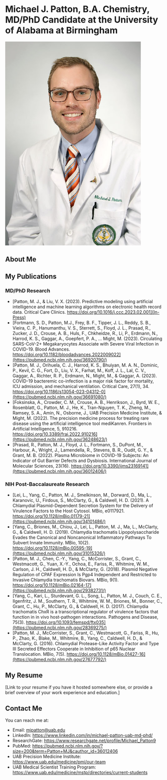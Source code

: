 # Michael J. Patton, B.A. Chemistry, MD/PhD Candidate at the University of Alabama at Birmingham

<img src=https://github.com/TriageDr/michaeljohnpatton.github.io/blob/main/michaelpatton_professional_headshot_2in.jpg>


## About Me


## My Publications

### MD/PhD Research
- [Patton, M. J., & Liu, V. X. (2023). Predictive modeling using artificial intelligence and machine learning algorithms on electronic health record data. Critical Care Clinics. https://doi.org/10.1016/j.ccc.2023.02.001](In-Press)
- [Fortmann, S. D., Patton, M.J., Frey, B. F., Tipper, J. L., Reddy, S. B., Vieira, C. P., Hanumanthu, V. S., Sterrett, S., Floyd, J. L., Prasad, R., Zucker, J. D., Crouse, A. B., Huls, F., Chkheidze, R., Li, P., Erdmann, N., Harrod, K. S., Gaggar, A., Goepfert, P. A., … Might, M. (2023). Circulating SARS-CoV-2+ Megakaryocytes Associate with Severe Viral Infection in COVID-19. Blood Advances. https://doi.org/10.1182/bloodadvances.2022009022](https://pubmed.ncbi.nlm.nih.gov/36920790/)
- [Patton, M. J., Orihuela, C. J., Harrod, K. S., Bhuiyan, M. A. N., Dominic, P., Kevil, C. G., Fort, D., Liu, V. X., Farhat, M., Koff, J. L., Lal, C. V., Gaggar, A., Richter, R. P., Erdmann, N., Might, M., & Gaggar, A. (2023). COVID-19 bacteremic co-infection is a major risk factor for mortality, ICU admission, and mechanical ventilation. Critical Care, 27(1), 34. https://doi.org/10.1186/s13054-023-04312-0](https://pubmed.ncbi.nlm.nih.gov/36691080/)
- [Foksinska, A., Crowder, C. M., Crouse, A. B., Henrikson, J., Byrd, W. E., Rosenblatt, G., Patton, M. J., He, K., Tran-Nguyen, T. K., Zheng, M., Ramsey, S. A., Amin, N., Osborne, J., UAB Precision Medicine Institute, & Might, M. (2022). The precision medicine process for treating rare disease using the artificial intelligence tool mediKanren. Frontiers in Artificial Intelligence, 5, 910216. https://doi.org/10.3389/frai.2022.910216](https://pubmed.ncbi.nlm.nih.gov/36248623/)
- [Prasad, R., Patton, M. J., Floyd, J. L., Fortmann, S., DuPont, M., Harbour, A., Wright, J., Lamendella, R., Stevens, B. R., Oudit, G. Y., & Grant, M. B. (2022). Plasma Microbiome in COVID-19 Subjects: An Indicator of Gut Barrier Defects and Dysbiosis. International Journal of Molecular Sciences, 23(16). https://doi.org/10.3390/ijms23169141](https://pubmed.ncbi.nlm.nih.gov/36012406/)

### NIH Post-Baccalaureate Research
- [Lei, L., Yang, C., Patton, M. J., Smelkinson, M., Dorward, D., Ma, L., Karanovic, U., Firdous, S., McClarty, G., & Caldwell, H. D. (2021). A Chlamydial Plasmid-Dependent Secretion System for the Delivery of Virulence Factors to the Host Cytosol. MBio, e0117921. https://doi.org/10.1128/mBio.01179-21](https://pubmed.ncbi.nlm.nih.gov/34101486/)
- [Yang, C., Briones, M., Chiou, J., Lei, L., Patton, M. J., Ma, L., McClarty, G., & Caldwell, H. D. (2019). Chlamydia trachomatis Lipopolysaccharide Evades the Canonical and Noncanonical Inflammatory Pathways To Subvert Innate Immunity. MBio, 10(2). https://doi.org/10.1128/mBio.00595-19](https://pubmed.ncbi.nlm.nih.gov/31015326/)
- [Patton, M. J., Chen, C.-Y., Yang, C., McCorrister, S., Grant, C., Westmacott, G., Yuan, X.-Y., Ochoa, E., Fariss, R., Whitmire, W. M., Carlson, J. H., Caldwell, H. D., & McClarty, G. (2018). Plasmid Negative Regulation of CPAF Expression Is Pgp4 Independent and Restricted to Invasive Chlamydia trachomatis Biovars. MBio, 9(1). https://doi.org/10.1128/mBio.02164-17](https://pubmed.ncbi.nlm.nih.gov/29382731/)
- [Yang, C., Kari, L., Sturdevant, G. L., Song, L., Patton, M. J., Couch, C. E., Ilgenfritz, J. M., Southern, T. R., Whitmire, W. M., Briones, M., Bonner, C., Grant, C., Hu, P., McClarty, G., & Caldwell, H. D. (2017). Chlamydia trachomatis ChxR is a transcriptional regulator of virulence factors that function in in vivo host-pathogen interactions. Pathogens and Disease, 75(3). https://doi.org/10.1093/femspd/ftx035](https://pubmed.ncbi.nlm.nih.gov/28369275/)
- [Patton, M. J., McCorrister, S., Grant, C., Westmacott, G., Fariss, R., Hu, P., Zhao, K., Blake, M., Whitmire, B., Yang, C., Caldwell, H. D., & McClarty, G. (2016). Chlamydial Protease-Like Activity Factor and Type III Secreted Effectors Cooperate in Inhibition of p65 Nuclear Translocation. MBio, 7(5). https://doi.org/10.1128/mBio.01427-16](https://pubmed.ncbi.nlm.nih.gov/27677792/)

## My Resume

[Link to your resume if you have it hosted somewhere else, or provide a brief overview of your work experience and education.]

## Contact Me

You can reach me at:

- Email: mjpatton@uab.edu
- LinkedIn: https://www.linkedin.com/in/michael-patton-uab-md-phd/
- ResearchGate: https://www.researchgate.net/profile/Michael_Patton9
- PubMed: https://pubmed.ncbi.nlm.nih.gov/?size=200&term=Patton+MJ&cauthor_id=36012406
- UAB Precision Medicine Institute: https://www.uab.edu/medicine/pmi/our-team
- UAB Medical Scientist Training Program: https://www.uab.edu/medicine/mstp/directories/current-students 
